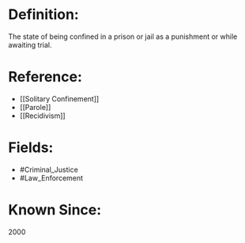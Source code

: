 

# Definition:
The state of being confined in a prison or jail as a punishment or while awaiting trial.

# Reference:
- [[Solitary Confinement]]
- [[Parole]]
- [[Recidivism]]

# Fields: 
- #Criminal_Justice
- #Law_Enforcement

# Known Since:
2000

